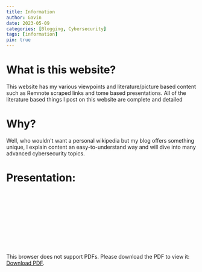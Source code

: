 ```yaml
---
title: Information
author: Gavin
date: 2023-05-09
categories: [Blogging, Cybersecurity]
tags: [information]
pin: true
---
```


# What is this website?

This website has my various viewpoints and literature/picture based content such as Remnote scraped links and tome based presentations. All of the literature based things I post on this website are complete and detailed

# Why?
Well, who wouldn't want a personal wikipedia but my blog offers something unique, I explain content an easy-to-understand way and will dive into many advanced cybersecurity topics.

# Presentation:
<object data="./tome/hackers-loft-your-one-stop-shop-for-cybersecurity-insights-and-tips.pdf" type="application/pdf" width="700px" height="700px">
    <embed src="./tome/hackers-loft-your-one-stop-shop-for-cybersecurity-insights-and-tips.pdf">
        <p>This browser does not support PDFs. Please download the PDF to view it: <a href="./tome/hackers-loft-your-one-stop-shop-for-cybersecurity-insights-and-tips.pdf">Download PDF</a>.</p>
    </embed>
</object>
